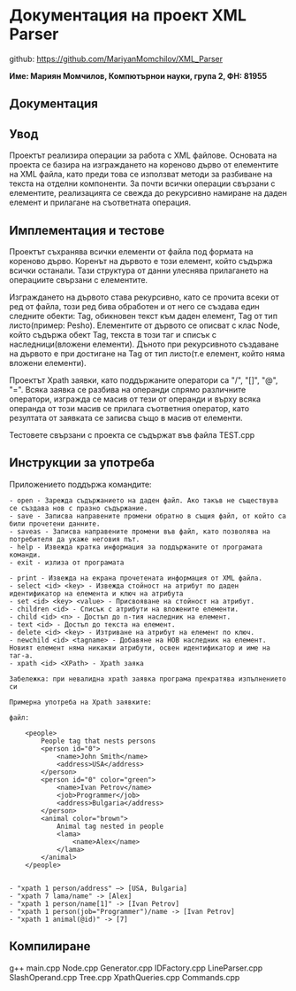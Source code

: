 # Документация на проект XML Parser

github: https://github.com/MariyanMomchilov/XML_Parser

**Име: Мариян Момчилов, Компютърнои науки, група 2, ФН: 81955**

## Документация

## Увод

Проектът реализира операции за работа с XML файлове. Основата на проекта се базира на изграждането на кореново дърво от елементите на XML файла, като преди това се използват методи за разбиване на текста на отделни компоненти. За почти всички операции свързани с елементите, реализацията се свежда до рекурсивно намиране на даден елемент и прилагане на съответната операция.

## Имплементация и тестове

Проектът съхранява всички елементи от файла под формата на кореново дърво. Коренът на дървото е този елемент, който съдържа всички останали. Тази структура от данни улеснява прилагането на операциите свързани с елементите.

Изграждането на дървото става рекурсивно, като се прочита всеки от ред от файла, този ред бива обработен и от него се създава един следните обекти: Tag, обикновен текст към даден елемент, Tag от тип листо(пример: <name>Pesho</name>). Елементите от дървото се описват с клас Node, който съдържа обект Tag, текста в този таг и списък с наследници(вложени елементи). Дъното при рекурсивното създаване на дървото е при достигане на Tag от тип листо(т.е елемент, който няма вложени елементи).

Проектът Xpath заявки, като поддържаните оператори са "/", "[]", "@", "=". Всяка заявка се разбива на операнди спрямо различните оператори, изгражда се масив от тези от операнди и върху всяка операнда от този масив се прилага съответния оператор, като резултата от заявката се записва също в масив от елементи. 

Тестовете свързани с проекта се съдържат във файла TEST.cpp

## Инструкции за употреба

Приложението поддържа командите:

    - open - Зарежда съдържанието на даден файл. Ако такъв не съществува се създава нов с празно съдържание.
    - save - Записва направените промени обратно в същия файл, от който са били прочетени данните.
    - saveas - Записва направените промени във файл, като позволява на потребителя да укаже неговия път.
    - help - Извежда кратка информация за поддържаните от програмата команди.
    - exit - излиза от програмата

    - print - Извежда на екрана прочетената информация от XML файла.
    - select <id> <key> - Извежда стойност на атрибут по даден идентификатор на елемента и ключ на атрибута
    - set <id> <key> <value> - Присвояване на стойност на атрибут.
    - children <id> - Списък с атрибути на вложените елементи.
    - child <id> <n> - Достъп до n-тия наследник на елемент.
    - text <id> - Достъп до текста на елемент.
    - delete <id> <key> - Изтриване на атрибут на елемент по ключ.
    - newchild <id> <tagname> - Добавяне на НОВ наследник на елемент. Новият елемент няма никакви атрибути, освен идентификатор и име на таг-а.
    - xpath <id> <XPath> - Xpath заяка

    Забележка: при невалидна xpath заявка програма прекратява изпълнението си

    Примерна употреба на Xpath заявките:

    файл: 

        <people>
            People tag that nests persons
            <person id="0">
                <name>John Smith</name>
                <address>USA</address>
            </person>
            <person id="0" color="green">
                <name>Ivan Petrov</name>
                <job>Programmer</job>
                <address>Bulgaria</address>
            </person>
            <animal color="brown">
                Animal tag nested in people
                <lama>
                    <name>Alex</name>
                </lama>
            </animal>
        </people>


    - "xpath 1 person/address" –> [USA, Bulgaria]
    - "xpath 7 lama/name" -> [Alex]
    - "xpath 1 person/name[1]" -> [Ivan Petrov]
    - "xpath 1 person(job="Programmer")/name -> [Ivan Petrov]
    - "xpath 1 animal(@id)" -> [7]


## Компилиране
 g++ main.cpp Node.cpp Generator.cpp IDFactory.cpp LineParser.cpp SlashOperand.cpp Tree.cpp XpathQueries.cpp  Commands.cpp